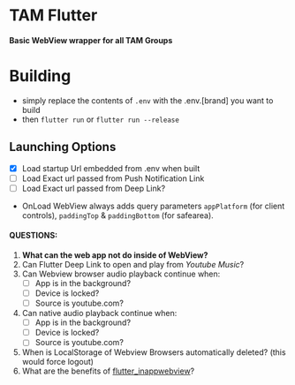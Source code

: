 # TAM Flutter
#### Basic WebView wrapper for all TAM Groups

# Building
- simply replace the contents of `.env` with the .env.[brand] you want to build
- then `flutter run` or `flutter run --release`

## Launching Options
- [x] Load startup Url embedded from .env when built  
- [ ] Load Exact url passed from Push Notification Link
- [ ] Load Exact url passed from Deep Link?
- OnLoad WebView always adds query parameters `appPlatform` (for client controls), `paddingTop` & `paddingBottom` (for safearea).


#### QUESTIONS:
1. **What can the web app not do inside of WebView?**
2. Can Flutter Deep Link to open and play from *Youtube Music*? 
3. Can Webview browser audio playback continue when:
    - [ ] App is in the background?
    - [ ] Device is locked?
    - [ ] Source is youtube.com?
4. Can native audio playback continue when:
   - [ ] App is in the background?
   - [ ] Device is locked?
   - [ ] Source is youtube.com?
5. When is LocalStorage of Webview Browsers automatically deleted? (this would force logout)
6. What are the benefits of [flutter_inappwebview](https://github.com/pichillilorenzo/flutter_inappwebview)?

